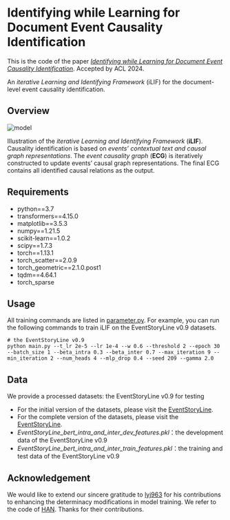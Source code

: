 # Identifying while Learning for Document Event Causality Identification

This is the code of the paper [*Identifying while Learning for Document Event Causality Identification*](https://aclanthology.org/2024.acl-long.210/). Accepted by ACL 2024.

An *iterative Learning and Identifying Framework* (iLIF) for the document-level event causality identification.

## Overview
![model](./figs/model.png)

Illustration of the *iterative Learning and Identifying Framework* (**iLIF**). Causality identification is based on *events’ contextual text and causal graph representations*. The *event causality graph* (**ECG**) is iteratively constructed to update events’ causal graph representations. The final ECG contains all identified causal relations as the output.

## Requirements

- python==3.7
- transformers==4.15.0
- matplotlib==3.5.3
- numpy==1.21.5
- scikit-learn==1.0.2
- scipy==1.7.3
- torch==1.13.1
- torch_scatter==2.0.9
- torch_geometric==2.1.0.post1
- tqdm==4.64.1
- torch_sparse

## Usage

All training commands are listed in [parameter.py](https://github.com/LchengC/iLIF/blob/master/parameter.py). For example, you can run the following commands to train iLIF on the EventStoryLine v0.9 datasets.

```
# the EventStoryLine v0.9
python main.py --t_lr 2e-5 --lr 1e-4 --w 0.6 --threshold 2 --epoch 30 --batch_size 1 --beta_intra 0.3 --beta_inter 0.7 --max_iteration 9 --min_iteration 2 --num_heads 4 --mlp_drop 0.4 --seed 209 --gamma 2.0
```

## Data

We provide a processed datasets: the EventStoryLine v0.9 for testing

- For the initial version of the datasets, please visit the [EventStoryLine](https://github.com/cltl/EventStoryLine/).
- For the complete version of the datasets, please visit the [EventStoryLine](https://github.com/tommasoc80/EventStoryLine/).
- *EventStoryLine_bert_intra_and_inter_dev_features.pkl*：the development data of the EventStoryLine v0.9
- *EventStoryLine_bert_intra_and_inter_train_features.pkl*：the training and test data of the EventStoryLine v0.9

## Acknowledgement

We would like to extend our sincere gratitude to [lyj963](https://github.com/lyj963) for his contributions to enhancing the determinacy modifications in model training. We refer to the code of [HAN](https://github.com/Jhy1993/HAN). Thanks for their contributions.
